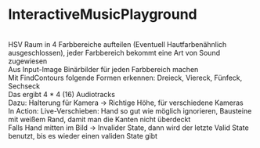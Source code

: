 # InteractiveMusicPlayground
<br>
HSV Raum in 4 Farbbereiche aufteilen (Eventuell Hautfarbenähnlich ausgeschlossen), jeder Farbbereich bekommt eine Art von Sound zugewiesen<br>
Aus Input-Image Binärbilder für jeden Farbbereich machen <br>
Mit FindContours folgende Formen erkennen: Dreieck, Viereck, Fünfeck, Sechseck <br>
Das ergibt 4 * 4 (16) Audiotracks <br>
Dazu: Halterung für Kamera -> Richtige Höhe, für verschiedene Kameras<br>
In Action: Live-Verschieben: Hand so gut wie möglich ignorieren, Bausteine mit weißem Rand, damit man die Kanten nicht überdeckt<br>
Falls Hand mitten im Bild -> Invalider State, dann wird der letzte Valid State benutzt, bis es wieder einen validen State gibt<br>
